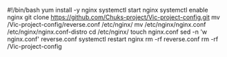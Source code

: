 #!/bin/bash
yum install -y nginx
systemctl start nginx
systemctl enable nginx
git clone https://github.com/Chuks-project/Vic-project-config.git
mv /Vic-project-config/reverse.conf /etc/nginx/
mv /etc/nginx/nginx.conf /etc/nginx/nginx.conf-distro
cd /etc/nginx/
touch nginx.conf
sed -n 'w nginx.conf' reverse.conf
systemctl restart nginx
rm -rf reverse.conf
rm -rf /Vic-project-config



